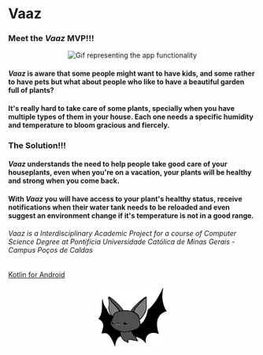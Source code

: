 # Vaaz
### Meet the *Vaaz* MVP!!!

<p align="center">
    <img src="src/vaaz_mvp.gif" alt="Gif representing the app functionality" width="250" height="510" />
</p>

#### *Vaaz* is aware that some people might want to have kids, and some rather to have pets but what about people who like to have a beautiful garden full of plants?

#### It's really hard to take care of some plants, specially when you have multiple types of them in your house. Each one needs a specific humidity and temperature to bloom gracious and fiercely.

### The Solution!!!

#### *Vaaz* understands the need to help people take good care of your houseplants, even when you're on a vacation, your plants will be healthy and strong when you come back.

#### With *Vaaz* you will have access to your plant's healthy status, receive notifications when their water tank needs to be reloaded and even suggest an environment change if it's temperature is not in a good range.

###### *Vaaz* is a Interdisciplinary Academic Project for a course of Computer Science Degree at *Pontifícia Universidade Católica de Minas Gerais* - Campus *Poços de Caldas*

[Kotlin for Android](https://kotlinlang.org/docs/android-overview.html)

<p align="center">
  <img src="src/bat.png" alt="devlower logo" width="150">
</p>

